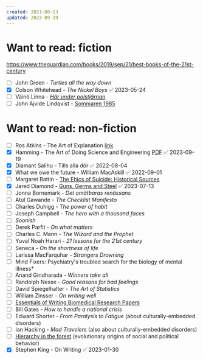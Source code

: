 ```yaml
---
created: 2021-08-13
updated: 2023-09-19
---
```


# Want to read: fiction

https://www.theguardian.com/books/2019/sep/21/best-books-of-the-21st-century

- [ ] John Green - *Turtles all the way down*
- [x] Colson Whitehead - *The Nickel Boys* ✅ 2023-05-24
- [ ] Väinö Linna - *[Här under polstjärnan](https://sv.wikipedia.org/wiki/H%C3%A4r_under_polstj%C3%A4rnan)*
- [ ] John Ajvide Lindqvist - [Sommaren 1985](https://www.dn.se/kultur/john-ajvide-lindqvists-nya-roman-ar-en-av-hans-allra-basta/)

# Want to read: non-fiction
- [ ] Ros Atkins - The Art of Explanation [link](https://www.hachette.co.uk/titles/ros-atkins/the-art-of-explanation/9781472298447/)
- [x] Hamming - The Art of Doing Science and Engineering [PDF](http://worrydream.com/refs/Hamming-TheArtOfDoingScienceAndEngineering.pdf) ✅ 2023-09-19
- [x] Diamant Salihu - Tills alla dör ✅ 2022-08-04
- [x] What we owe the future - William MacAskill ✅ 2022-09-01
- [ ] Margaret Battin - [The Ehics of Suicide: Historical Sources](https://www.amazon.com/Ethics-Suicide-Historical-Sources-ebook/dp/B014OJCHYE/ref=tmm_kin_swatch_0?_encoding=UTF8&qid=1675340885&sr=1-1)
- [x] Jared Diamond - [Guns, Germs and Steel](https://www.amazon.com/Guns-Germs-Steel-Fates-Societies/dp/0393317552) ✅ 2023-07-13
- [ ] Jonna Bornemark - *Det omätbaras renässans*
- [ ] Atul Gawande - *The Checklist Manifesto*
- [ ] Charles Duhigg - *The power of habit*
- [ ] Joseph Campbell - *The hero with a thousand faces*
- [ ] *Soonish*
- [ ] Derek Parfit - *On what matters*
- [ ] Charles C. Mann - *The Wizard and the Prophet*
- [ ] Yuval Noah Harari - *21 lessons for the 21st century*
- [ ] Seneca - *On the shortness of life*
- [ ] Larissa MacFarquhar - *Strangers Drowning*
- [ ] Mind Fixers: Psychiatry's troubled search for the biology of mental illness*
- [ ] Anand Giridharada - *Winners take all*
- [ ] Randolph Nesse - *Good reasons for bad feelings*
- [ ] David Spiegelhalter - *The Art of Statistics*
- [ ] William Zinsser - *On writing well*
- [ ] [Essentials of Writing Biomedical Research Papers](https://www.amazon.com/Essentials-Writing-Biomedical-Research-Medicine/dp/0071345442)
- [ ] Bill Gates - *How to handle a national crisis*
- [ ] Edward Shorter - *From Paralysis to Fatigue* (about culturally-embedded disorders)
- [ ] Ian Hacking - *Mad Travelers* (also about culturally-embedded disorders)
- [ ] [Hierarchy in the forest](https://www.amazon.com/Hierarchy-Forest-Evolution-Egalitarian-Behavior/dp/0674006917) (evolutionary origins of social and political behavior)
- [x] Stephen King - On Writing ✅ 2023-01-30